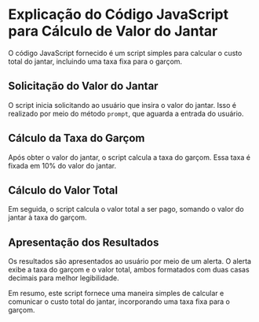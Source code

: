 # Explicação do Código JavaScript para Cálculo de Valor do Jantar

O código JavaScript fornecido é um script simples para calcular o custo total do jantar, incluindo uma taxa fixa para o garçom.

## Solicitação do Valor do Jantar

O script inicia solicitando ao usuário que insira o valor do jantar. Isso é realizado por meio do método `prompt`, que aguarda a entrada do usuário.

## Cálculo da Taxa do Garçom

Após obter o valor do jantar, o script calcula a taxa do garçom. Essa taxa é fixada em 10% do valor do jantar.

## Cálculo do Valor Total

Em seguida, o script calcula o valor total a ser pago, somando o valor do jantar à taxa do garçom.

## Apresentação dos Resultados

Os resultados são apresentados ao usuário por meio de um alerta. O alerta exibe a taxa do garçom e o valor total, ambos formatados com duas casas decimais para melhor legibilidade.

Em resumo, este script fornece uma maneira simples de calcular e comunicar o custo total do jantar, incorporando uma taxa fixa para o garçom.
